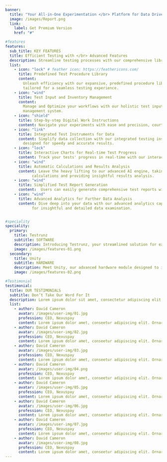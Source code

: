 ```yaml
---
banner:
  title: "Your All-in-One Experimentation </br> Platform for Data Driven Decisions"
  image: /images/Report.png
  link:
    label: Get Premium Version
    href: "#"

#features
features:
  sub_title: KEY FEATURES
  title: Efficient Testing with </br> Advanced Features
  description: Streamline testing processes with our comprehensive library,</br> featuring AI-driven analysis and real-time tracking.
  list:
    - icon: "lock" # feather icon: https://feathericons.com/
      title: Predefined Test Procedure Library
      content:
        Unleash efficiency with our expansive, predefined procedure library,
        tailored for a seamless testing experience.
    - icon: "wind"
      title: Test Input and Inventory Management
      content:
        Manage and Optimize your workflows with our holistic test input and inventory
        management system.
    - icon: "shield"
      title: Step-by-step Digital Work Instructions
      content: Navigate your experiments with ease and precision, courtesy of our detailed digital work instructions.
    - icon: "link"
      title: Integrated Test Instruments for Data
      content: Simplify data collection with our integrated testing instruments,
        designed for speedy and accurate results.
    - icon: "lock"
      title: Interactive Charts for Real-time Test Progress
      content: Track your tests' progress in real-time with our interactive and dynamic charts for enhanced insights.
    - icon: "wind"
      title: Automatic Calculations and Results Analysis
      content: Leave the heavy lifting to our advanced AI engine, taking care of
            calculations and providing insightful results analysis.
    - icon: "wind"
      title: Simplified Test Report Generation
      content:  Users can easily generate comprehensive test reports with our streamlined and user-friendly reporting tool.
    - icon: "wind"
      title: Advanced Analytics for Further Data Analysis
      content: Dive deep into your data with our advanced analytics capabilities,
            for insightful and detailed data examination.


#speciality
speciality:
  primary:
    title: Testrunz
    subtitle: SOFTWARE
    description: Introducing Testrunz, your streamlined solution for executing and tracking product experiments. Testrunz connects to industry-standard test instruments, providing real-time data, analyzing results, and generating reports.
    image: /images/features-01.png
  secondary:
    title: Unity
    subtitle: HARDWARE
    description: Meet Unity, our advanced hardware module designed to interface with lab instruments and facilitate a seamless connection to Testrunz. With its 20-channel capacity for thermocouple, AI, DI, DO measurements and power product measurement features.
    image: /images/features-02.png

#Testimonial
testimonial:
  title: OUR TESTIMONIALS
  subtitle: Don’t Take Our Word For It
  description: Lorem ipsum dolor sit amet, consectetur adipiscing elit. Morbi egestas </br> Werat viverra id et aliquet. vulputate egestas sollicitudin.
  list:
    - author: David Cameron
      avatar: /images/user-img/01.jpg
      profession: CEO, Nexuspay
      content: Lorem ipsum dolor amet, conseetur adipiscing elit. Ornare quam porta arcu congue felis volutpat. Vitae lectudbfs pellentesque vitae dolor
    - author: David Cameron
      avatar: /images/user-img/02.jpg
      profession: CEO, Nexuspay
      content: Lorem ipsum dolor amet, conseetur adipiscing elit. Ornare quam porta arcu congue felis volutpat. Vitae lectudbfs pellentesque vitae dolor
    - author: David Cameron
      avatar: /images/user-img/03.jpg
      profession: CEO, Nexuspay
      content: Lorem ipsum dolor amet, conseetur adipiscing elit. Ornare quam porta arcu congue felis volutpat. Vitae lectudbfs pellentesque vitae dolor
    - author: David Cameron
      avatar: /images/user-img/04.png
      profession: CEO, Nexuspay
      content: Lorem ipsum dolor amet, conseetur adipiscing elit. Ornare quam porta arcu congue felis volutpat. Vitae lectudbfs pellentesque vitae dolor
    - author: David Cameron
      avatar: /images/user-img/05.jpg
      profession: CEO, Nexuspay
      content: Lorem ipsum dolor amet, conseetur adipiscing elit. Ornare quam porta arcu congue felis volutpat. Vitae lectudbfs pellentesque vitae dolor
    - author: David Cameron
      avatar: /images/user-img/06.jpg
      profession: CEO, Nexuspay
      content: Lorem ipsum dolor amet, conseetur adipiscing elit. Ornare quam porta arcu congue felis volutpat. Vitae lectudbfs pellentesque vitae dolor
    - author: David Cameron
      avatar: /images/user-img/07.jpg
      profession: CEO, Nexuspay
      content: Lorem ipsum dolor amet, conseetur adipiscing elit. Ornare quam porta arcu congue felis volutpat. Vitae lectudbfs pellentesque vitae dolor
    - author: David Cameron
      avatar: /images/user-img/08.jpg
      profession: CEO, Nexuspay
      content: Lorem ipsum dolor amet, conseetur adipiscing elit. Ornare quam porta arcu congue felis volutpat. Vitae lectudbfs pellentesque vitae dolor
---
```

